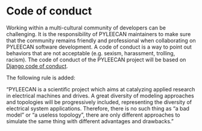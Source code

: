 Code of conduct
===============

Working within a multi-cultural community of developers can be
challenging. It is the responsibility of PYLEECAN maintainers to make
sure that the community remains friendly and professional when
collaborating on PYLEECAN software development. A code of conduct is a
way to point out behaviors that are not acceptable (e.g. sexism,
harassment, trolling, racism). The code of conduct of the PYLEECAN
project will be based on [Django code of conduct](https://www.djangoproject.com/conduct/).

The following rule is added:

“PYLEECAN is a scientific project which aims at catalyzing applied
research in electrical machines and drives. A great diversity of
modeling approaches and topologies will be progressively included,
representing the diversity of electrical system applications. Therefore,
there is no such thing as “a bad model” or “a useless topology”, there
are only different approaches to simulate the same thing with different
advantages and drawbacks.”
